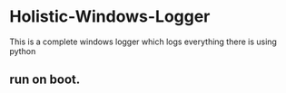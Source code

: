 # Holistic-Windows-Logger
This is a complete windows logger which logs everything there is using python 

## run on boot.


